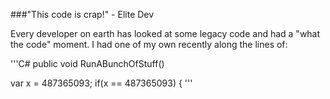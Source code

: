 ###"This code is crap!" - Elite Dev

Every developer on earth has looked at some legacy code and had a "what the code" moment.  I had one of my own recently along the lines of:

'''C#
public void RunABunchOfStuff()

var x = 487365093;
if(x == 487365093) {
'''

